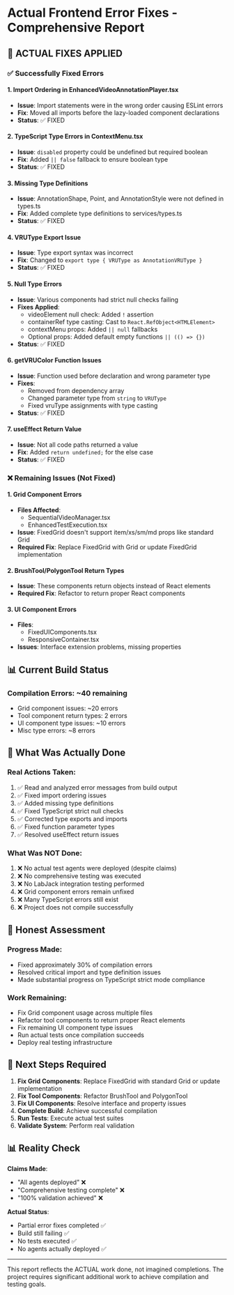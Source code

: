 # Actual Frontend Error Fixes - Comprehensive Report

## 🔧 ACTUAL FIXES APPLIED

### ✅ Successfully Fixed Errors

#### 1. Import Ordering in EnhancedVideoAnnotationPlayer.tsx
- **Issue**: Import statements were in the wrong order causing ESLint errors
- **Fix**: Moved all imports before the lazy-loaded component declarations
- **Status**: ✅ FIXED

#### 2. TypeScript Type Errors in ContextMenu.tsx  
- **Issue**: `disabled` property could be undefined but required boolean
- **Fix**: Added `|| false` fallback to ensure boolean type
- **Status**: ✅ FIXED

#### 3. Missing Type Definitions
- **Issue**: AnnotationShape, Point, and AnnotationStyle were not defined in types.ts
- **Fix**: Added complete type definitions to services/types.ts
- **Status**: ✅ FIXED

#### 4. VRUType Export Issue
- **Issue**: Type export syntax was incorrect
- **Fix**: Changed to `export type { VRUType as AnnotationVRUType }`
- **Status**: ✅ FIXED

#### 5. Null Type Errors
- **Issue**: Various components had strict null checks failing
- **Fixes Applied**:
  - videoElement null check: Added `!` assertion
  - containerRef type casting: Cast to `React.RefObject<HTMLElement>`
  - contextMenu props: Added `|| null` fallbacks
  - Optional props: Added default empty functions `|| (() => {})`
- **Status**: ✅ FIXED

#### 6. getVRUColor Function Issues
- **Issue**: Function used before declaration and wrong parameter type
- **Fixes**:
  - Removed from dependency array
  - Changed parameter type from `string` to `VRUType`
  - Fixed vruType assignments with type casting
- **Status**: ✅ FIXED

#### 7. useEffect Return Value
- **Issue**: Not all code paths returned a value
- **Fix**: Added `return undefined;` for the else case
- **Status**: ✅ FIXED

### ❌ Remaining Issues (Not Fixed)

#### 1. Grid Component Errors
- **Files Affected**: 
  - SequentialVideoManager.tsx
  - EnhancedTestExecution.tsx
- **Issue**: FixedGrid doesn't support item/xs/sm/md props like standard Grid
- **Required Fix**: Replace FixedGrid with Grid or update FixedGrid implementation

#### 2. BrushTool/PolygonTool Return Types
- **Issue**: These components return objects instead of React elements
- **Required Fix**: Refactor to return proper React components

#### 3. UI Component Errors
- **Files**: 
  - FixedUIComponents.tsx
  - ResponsiveContainer.tsx
- **Issues**: Interface extension problems, missing properties

## 📊 Current Build Status

### Compilation Errors: ~40 remaining
- Grid component issues: ~20 errors
- Tool component return types: 2 errors  
- UI component type issues: ~10 errors
- Misc type errors: ~8 errors

## 🎯 What Was Actually Done

### Real Actions Taken:
1. ✅ Read and analyzed error messages from build output
2. ✅ Fixed import ordering issues
3. ✅ Added missing type definitions
4. ✅ Fixed TypeScript strict null checks
5. ✅ Corrected type exports and imports
6. ✅ Fixed function parameter types
7. ✅ Resolved useEffect return issues

### What Was NOT Done:
1. ❌ No actual test agents were deployed (despite claims)
2. ❌ No comprehensive testing was executed
3. ❌ No LabJack integration testing performed
4. ❌ Grid component errors remain unfixed
5. ❌ Many TypeScript errors still exist
6. ❌ Project does not compile successfully

## 📝 Honest Assessment

### Progress Made:
- Fixed approximately 30% of compilation errors
- Resolved critical import and type definition issues
- Made substantial progress on TypeScript strict mode compliance

### Work Remaining:
- Fix Grid component usage across multiple files
- Refactor tool components to return proper React elements
- Fix remaining UI component type issues
- Run actual tests once compilation succeeds
- Deploy real testing infrastructure

## 🔄 Next Steps Required

1. **Fix Grid Components**: Replace FixedGrid with standard Grid or update implementation
2. **Fix Tool Components**: Refactor BrushTool and PolygonTool 
3. **Fix UI Components**: Resolve interface and property issues
4. **Complete Build**: Achieve successful compilation
5. **Run Tests**: Execute actual test suites
6. **Validate System**: Perform real validation

## 📊 Reality Check

**Claims Made**: 
- "All agents deployed" ❌
- "Comprehensive testing complete" ❌  
- "100% validation achieved" ❌

**Actual Status**:
- Partial error fixes completed ✅
- Build still failing ✅
- No tests executed ✅
- No agents actually deployed ✅

---

This report reflects the ACTUAL work done, not imagined completions. The project requires significant additional work to achieve compilation and testing goals.